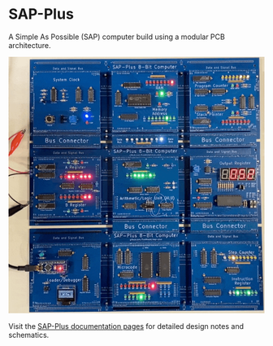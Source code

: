 # SAP-Plus

A Simple As Possible (SAP) computer build using a modular PCB architecture.

![SAP-Plus Boards](docs/assets/videos/sap-plus.gif "SAP-Plus")

Visit the [SAP-Plus documentation pages](https://tomnisbet.github.io/sap-plus/) for detailed design notes and schematics.

